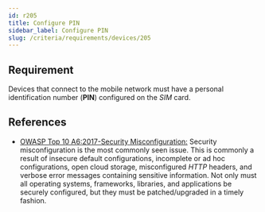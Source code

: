 ```yaml
---
id: r205
title: Configure PIN
sidebar_label: Configure PIN
slug: /criteria/requirements/devices/205
---
```


## Requirement

Devices that connect to the mobile network
must have a personal identification number
(**PIN**) configured on the *SIM* card.

## References

- [OWASP Top 10 A6:2017-Security Misconfiguration:](https://owasp.org/www-project-top-ten/OWASP_Top_Ten_2017/Top_10-2017_A6-Security_Misconfiguration)
Security misconfiguration
is the most commonly seen issue.
This is commonly a result
of insecure default configurations,
incomplete or ad hoc configurations,
open cloud storage,
misconfigured *HTTP* headers,
and verbose error messages
containing sensitive information.
Not only must all operating systems,
frameworks, libraries,
and applications be securely configured,
but they must be patched/upgraded
in a timely fashion.
